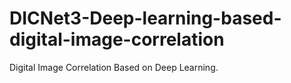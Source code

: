 # DICNet3-Deep-learning-based-digital-image-correlation
Digital Image Correlation Based on Deep Learning.
